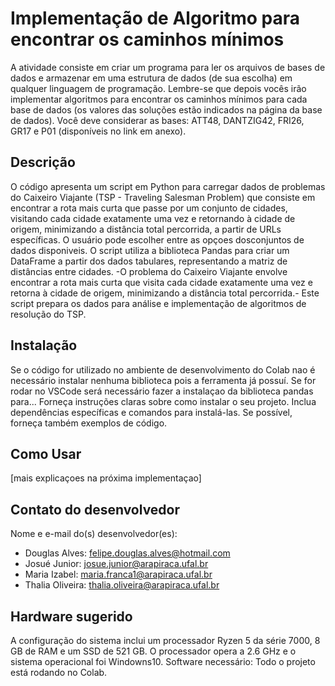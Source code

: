 # Implementação de Algoritmo para encontrar os caminhos mínimos 
A atividade consiste em criar um programa para ler os arquivos de bases de dados e armazenar em uma estrutura de dados (de sua escolha) em qualquer linguagem de programação. Lembre-se que depois vocês irão implementar algoritmos para encontrar os caminhos mínimos para cada base de dados (os valores das soluções estão indicados na página da base de dados). Você deve considerar as bases: ATT48, DANTZIG42, FRI26, GR17 e P01 (disponíveis no link em anexo).

## Descrição 
O código apresenta um script em Python para carregar dados de problemas do Caixeiro Viajante (TSP - Traveling Salesman Problem) que consiste em encontrar a rota mais curta que passe por um conjunto de cidades, visitando cada cidade exatamente uma vez e retornando à cidade de origem, minimizando a distância total percorrida, a partir de URLs específicas. O usuário pode escolher entre as opçoes dosconjuntos de dados disponiveis. O script utiliza a biblioteca Pandas para criar um DataFrame a partir dos dados tabulares, representando a matriz de distâncias entre cidades. -O problema do Caixeiro Viajante envolve encontrar a rota mais curta que visita cada cidade exatamente uma vez e retorna à cidade de origem, minimizando a distância total percorrida.- Este script prepara os dados para análise e implementação de algoritmos de resolução do TSP.

## Instalação
Se o código for utilizado no ambiente de desenvolvimento do Colab nao é necessário instalar nenhuma biblioteca pois a ferramenta já possuí.
Se for rodar no VSCode será necessário fazer a instalaçao da biblioteca pandas para...
Forneça instruções claras sobre como instalar o seu projeto. Inclua dependências específicas e comandos para instalá-las. Se possível, forneça também exemplos de código.
## Como Usar
[mais explicaçoes na próxima implementaçao]

## Contato do desenvolvedor
Nome e e-mail do(s) desenvolvedor(es):
- Douglas Alves: felipe.douglas.alves@hotmail.com
- Josué Junior: josue.junior@arapiraca.ufal.br
- Maria Izabel: maria.franca1@arapiraca.ufal.br
- Thalia Oliveira: thalia.oliveira@arapiraca.ufal.br

## Hardware sugerido
A configuração do sistema inclui um processador Ryzen 5 da série 7000, 8 GB de RAM e um SSD de 521 GB. O processador opera a 2.6 GHz e o sistema operacional foi Windowns10.
Software necessário: Todo o projeto está rodando no Colab.
